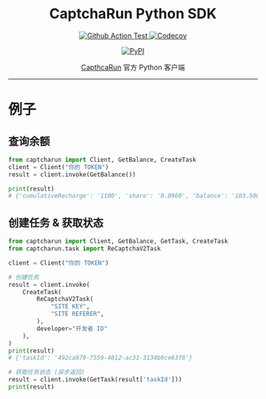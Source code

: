 <div align="center">

<h1>CaptchaRun Python SDK</h1>

<p>
<a href="https://github.com/captcha-run/python-sdk/actions?query=workflow%3ACI">
<img src="https://github.com/captcha-run/python-sdk/workflows/CI/badge.svg" alt="Github Action Test" />
</a>

<a href="https://app.codecov.io/gh/captcha-run/python-sdk/">
<img alt="Codecov" src="https://img.shields.io/codecov/c/github/captcha-run/python-sdk">
</a>
</p>

<a href="https://pypi.org/project/captcharun/">
<img src="https://img.shields.io/pypi/v/captcharun" alt="PyPI" />
</a>

</p>

<a href="https://captcha.run">CapthcaRun</a> 官方 Python 客户端

</div>

---

# 例子

## 查询余额
```python
from captcharun import Client, GetBalance, CreateTask
client = Client("你的 TOKEN")
result = client.invoke(GetBalance())

print(result)
# {'cumulativeRecharge': '1100', 'share': '0.0960', 'balance': '103.508', 'credit': '0', 'cumulativeShare': '0.0960'}

```

## 创建任务 & 获取状态
```python
from captcharun import Client, GetBalance, GetTask, CreateTask
from captcharun.task import ReCaptchaV2Task

client = Client("你的 TOKEN")

# 创建任务
result = client.invoke(
    CreateTask(
        ReCaptchaV2Task(
            "SITE KEY",
            "SITE REFERER",
        ),
        developer="开发者 ID"
    ),
)
print(result) 
# {'taskId': '492ca979-7559-4012-ac31-3134b9ce63f8'}

# 获取任务状态 (异步返回)
result = client.invoke(GetTask(result['taskId']))
print(result)

```
